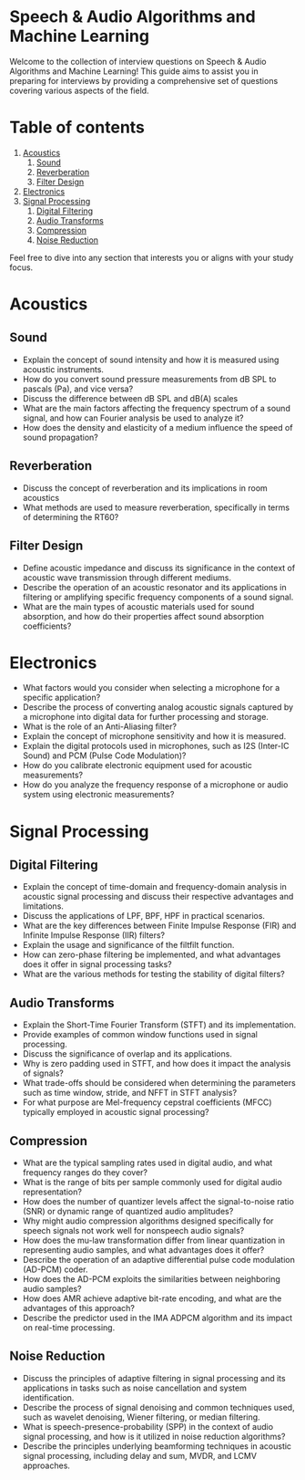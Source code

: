 # Speech & Audio Algorithms and Machine Learning
Welcome to the collection of interview questions on Speech & Audio Algorithms and Machine Learning! 
This guide aims to assist you in preparing for interviews by providing a comprehensive set of questions covering various aspects of the field.

# Table of contents
1. [Acoustics](#acoustics)
   1. [Sound](#sound)
   2. [Reverberation](#reverb)
   3. [Filter Design](#filter)
2. [Electronics](#electronics)
3. [Signal Processing](#signal_processing)
   1. [Digital Filtering](#digital_filter)
   2. [Audio Transforms](#audio_transforms)
   3. [Compression](#compression)
   3. [Noise Reduction](#noise_reduction)

Feel free to dive into any section that interests you or aligns with your study focus.


# Acoustics <a name="acoustics"></a>
## Sound <a name="sound"></a>
* Explain the concept of sound intensity and how it is measured using acoustic instruments.
* How do you convert sound pressure measurements from dB SPL to pascals (Pa), and vice versa?
* Discuss the difference between dB SPL and dB(A) scales
* What are the main factors affecting the frequency spectrum of a sound signal, and how can Fourier analysis be used to analyze it?
* How does the density and elasticity of a medium influence the speed of sound propagation?

## Reverberation <a name="reverb"></a>
* Discuss the concept of reverberation and its implications in room acoustics
* What methods are used to measure reverberation, specifically in terms of determining the RT60?

## Filter Design <a name="filter"></a>
* Define acoustic impedance and discuss its significance in the context of acoustic wave transmission through different mediums.
* Describe the operation of an acoustic resonator and its applications in filtering or amplifying specific frequency components of a sound signal.
* What are the main types of acoustic materials used for sound absorption, and how do their properties affect sound absorption coefficients?

# Electronics <a name="electronics"></a>
* What factors would you consider when selecting a microphone for a specific application?
* Describe the process of converting analog acoustic signals captured by a microphone into digital data for further processing and storage.
* What is the role of an Anti-Aliasing filter?
* Explain the concept of microphone sensitivity and how it is measured.
* Explain the digital protocols used in microphones, such as I2S (Inter-IC Sound) and PCM (Pulse Code Modulation)?
* How do you calibrate electronic equipment used for acoustic measurements?
* How do you analyze the frequency response of a microphone or audio system using electronic measurements?


# Signal Processing <a name="signal_processing"></a>
## Digital Filtering <a name="digital_filter"></a>
* Explain the concept of time-domain and frequency-domain analysis in acoustic signal processing and discuss their respective advantages and limitations.
* Discuss the applications of LPF, BPF, HPF in practical scenarios.
* What are the key differences between Finite Impulse Response (FIR) and Infinite Impulse Response (IIR) filters?
* Explain the usage and significance of the filtfilt function.
* How can zero-phase filtering be implemented, and what advantages does it offer in signal processing tasks?
* What are the various methods for testing the stability of digital filters?

## Audio Transforms <a name="audio_transforms"></a>
* Explain the Short-Time Fourier Transform (STFT) and its implementation.
* Provide examples of common window functions used in signal processing.
* Discuss the significance of overlap and its applications.
* Why is zero padding used in STFT, and how does it impact the analysis of signals?
* What trade-offs should be considered when determining the parameters such as time window, stride, and NFFT in STFT analysis?
* For what purpose are Mel-frequency cepstral coefficients (MFCC) typically employed in acoustic signal processing?

## Compression <a name="compression"></a>
* What are the typical sampling rates used in digital audio, and what frequency ranges do they cover?
* What is the range of bits per sample commonly used for digital audio representation?
* How does the number of quantizer levels affect the signal-to-noise ratio (SNR) or dynamic range of quantized audio amplitudes?
* Why might audio compression algorithms designed specifically for speech signals not work well for nonspeech audio signals?
* How does the mu-law transformation differ from linear quantization in representing audio samples, and what advantages does it offer?
* Describe the operation of an adaptive differential pulse code modulation (AD-PCM) coder.
* How does the AD-PCM exploits the similarities between neighboring audio samples?
* How does AMR achieve adaptive bit-rate encoding, and what are the advantages of this approach?
* Describe the predictor used in the IMA ADPCM algorithm and its impact on real-time processing.


## Noise Reduction <a name="noise_reduction"></a>
* Discuss the principles of adaptive filtering in signal processing and its applications in tasks such as noise cancellation and system identification.
* Describe the process of signal denoising and common techniques used, such as wavelet denoising, Wiener filtering, or median filtering.
* What is speech-presence-probability (SPP) in the context of audio signal processing, and how is it utilized in noise reduction algorithms?
* Describe the principles underlying beamforming techniques in acoustic signal processing, including delay and sum, MVDR, and LCMV approaches.
